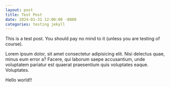 ```yaml
---
layout: post
title: Test Post
date: 2024-01-31 12:00:00 -0800
categories: testing jekyll
---
```


This is a test post. You should pay no mind to it (unless you are testing of course).

Lorem ipsum dolor, sit amet consectetur adipisicing elit.
Nisi delectus quae, minus eum error a? Facere, qui laborum saepe accusantium,
unde voluptatem pariatur est quaerat praesentium quis voluptates eaque.
Voluptates.

Hello world!!

